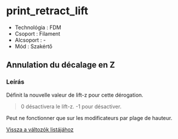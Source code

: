 # print\_retract\_lift

* Technológia : FDM
* Csoport : Filament
* Alcsoport : -
* Mód : Szakértő

## Annulation du décalage en Z

### Leírás

Définit la nouvelle valeur de lift-z pour cette dérogation.

> 0 désactivera le lift-z. -1 pour désactiver.

Peut ne fonctionner que sur les modificateurs par plage de hauteur.

[Vissza a változók listájához](../../variable_list)

